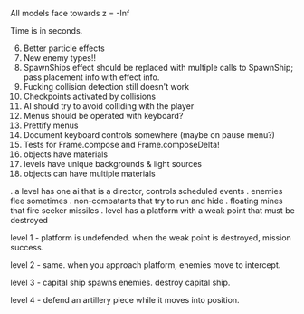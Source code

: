 All models face towards z = -Inf

Time is in seconds.


6. Better particle effects
7. New enemy types!!
9. SpawnShips effect should be replaced with multiple calls to SpawnShip; pass placement info with effect info.
10. Fucking collision detection still doesn't work
12. Checkpoints activated by collisions
16. AI should try to avoid colliding with the player
19. Menus should be operated with keyboard?
20. Prettify menus
21. Document keyboard controls somewhere (maybe on pause menu?)
22. Tests for Frame.compose and Frame.composeDelta!
24. objects have materials
25. levels have unique backgrounds & light sources
26. objects can have multiple materials


. a level has one ai that is a director, controls scheduled events
. enemies flee sometimes
. non-combatants that try to run and hide
. floating mines that fire seeker missiles
. level has a platform with a weak point that must be destroyed


level 1 -
platform is undefended. when the weak point is destroyed, mission success.

level 2 -
same. when you approach platform, enemies move to intercept.

level 3 -
capital ship spawns enemies. destroy capital ship.

level 4 -
defend an artillery piece while it moves into position.